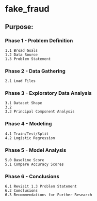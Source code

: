 # fake_fraud
## Purpose:

### Phase 1 - Problem Definition  
    1.1 Broad Goals  
    1.2 Data Source  
    1.3 Problem Statement 

### Phase 2 - Data Gathering  
    2.1 Load Files

### Phase 3 - Exploratory Data Analysis  
    3.1 Dataset Shape
    3.2 
    3.3 Principal Component Analysis
 
### Phase 4 - Modeling  
    4.1 Train/Test/Split  
    4.2 Logistic Regression    

### Phase 5 - Model Analysis  
    5.0 Baseline Score  
    5.1 Compare Accuracy Scores  

### Phase 6 - Conclusions  
    6.1 Revisit 1.3 Problem Statement  
    6.2 Conclusions  
    6.3 Recommendations for Further Research 
